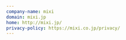 ```yaml
---
company-name: mixi
domain: mixi.jp
home: http://mixi.jp/
privacy-policy: https://mixi.co.jp/privacy/
---
```





